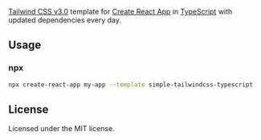 [Tailwind CSS v3.0](https://tailwindcss.com) template for [Create React App](https://github.com/facebook/create-react-app) in [TypeScript](https://www.typescriptlang.org/) with updated dependencies every day.
## Usage

### npx

```sh
npx create-react-app my-app --template simple-tailwindcss-typescript
```
## License

Licensed under the MIT license.